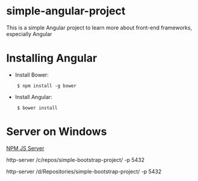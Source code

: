 # simple-angular-project
This is a simple Angular project to learn more about front-end frameworks, especially Angular

# Installing Angular
- Install Bower:
```   
    $ npm install -g bower
```
- Install Angular:
``` 
    $ bower install
```

# Server on Windows
[NPM JS Server](https://www.npmjs.com/package/http-server)

http-server /c/repos/simple-bootstrap-project/ -p 5432

http-server /d/Repositories/simple-bootstrap-project/ -p 5432
